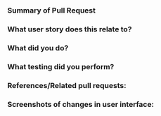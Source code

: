 ### **Summary of Pull Request**


### **What user story does this relate to?**


### **What did you do?**


### **What testing did you perform?**


### **References/Related pull requests:**


### **Screenshots of changes in user interface:**
